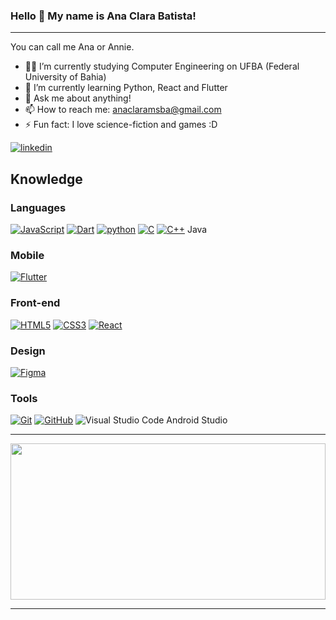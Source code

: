 ### Hello 👋 My name is Ana Clara Batista!
-----
You can call me Ana or Annie.
- 👨‍🎓 I’m currently studying Computer Engineering on UFBA (Federal University of Bahia)
- 🌱 I’m currently learning Python, React and Flutter
- 💬 Ask me about anything!
- 📫 How to reach me: anaclaramsba@gmail.com
- ⚡ Fun fact: I love science-fiction and games :D

[![linkedin](https://img.shields.io/static/v1?label=&message=LinkedIn&color=0077B5&style=flat&logo=linkedin)](https://www.linkedin.com/in/ana-clara-batista-09942a191/)
<br /> 

## Knowledge

### Languages<br />
[![JavaScript](https://img.shields.io/badge/-JavaScript-black?style=flat-square&logo=javascript&link=https://github.com/anaclaramsb/)](https://github.com/anaclaramsb/)
[![Dart](https://img.shields.io/badge/-Dart-blue)](https://github.com/anaclaramsb/)
[![python](https://img.shields.io/static/v1?label=&message=Python&color=0033BE&style=flat&logo=Python)](https://github.com/anaclaramsb)
[![C](https://img.shields.io/badge/-0E0E0F?&style=flat&logo=C)](https://github.com/anaclaramsb)
[![C++](https://img.shields.io/badge/-C++-0E0E0F?style=flat&logo=C++)](https://github.com/anaclaramsb)
Java

### Mobile<br />
[![Flutter](https://img.shields.io/badge/-Flutter-blue)](https://github.com/anaclaramsb)                                                                                                                                                                                                                                                                                                                                                                                                                                         
### Front-end<br />
[![HTML5](https://img.shields.io/badge/-HTML5-E34F26?style=flat-square&logo=html5&logoColor=white&link=https://github.com/anaclaramsb/)](https://github.com/anaclaramsb/)
[![CSS3](https://img.shields.io/badge/-CSS3-1572B6?style=flat-square&logo=css3&link=https://github.com/anaclaramsb/)](https://github.com/anaclaramsb/)
[![React](https://img.shields.io/badge/-React-black?style=flat-square&logo=react&link=https://github.com/anaclaramsb/)](https://github.com/anaclaramsb/)


### Design<br />
[![Figma](https://img.shields.io/badge/-Figma-ffbaba?style=flat-square&logo=figma)](https://github.com/anaclaramsba/)


### Tools<br />
[![Git](https://img.shields.io/badge/-Git-black?style=flat-square&logo=git&link=https://github.com/anaclaramsb/)](https://github.com/anaclaramsb/)
[![GitHub](https://img.shields.io/badge/-GitHub-181717?style=flat-square&logo=github&link=https://github.com/anaclaramsb/)](https://github.com/anaclaramsb/)
![Visual Studio Code](http://img.shields.io/static/v1?label=&message=VSCode&color=4f68e8&style=flat&logo=visual-studio-code"/)
Android Studio

-----

<img width="100%" height="250em" src="https://github-readme-stats.vercel.app/api/top-langs/?username=anaclaramsb&layout=compact&langs_count=16&theme=dracula"/>

-----
